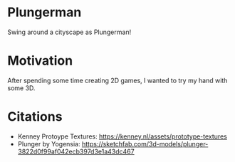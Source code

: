 # Plungerman
Swing around a cityscape as Plungerman!

# Motivation
After spending some time creating 2D games, I wanted to try my hand with some 3D. 

# Citations
- Kenney Protoype Textures: 	https://kenney.nl/assets/prototype-textures
- Plunger by Yogensia:			https://sketchfab.com/3d-models/plunger-3822d0f99af042ecb397d3e1a43dc467
